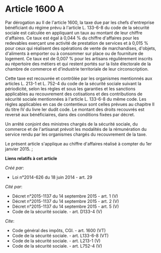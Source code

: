 # Article 1600 A

Par dérogation au II de l'article 1600, la taxe due par les chefs d'entreprise bénéficiant du régime prévu à l'article L.
133-6-8 du code de la sécurité sociale est calculée en appliquant un taux au montant de leur chiffre d'affaires. Ce taux est
égal à 0,044 % du chiffre d'affaires pour les redevables exerçant une activité de prestation de services et à 0,015 % pour
ceux qui réalisent des opérations de vente de marchandises, d'objets, d'aliments à emporter ou à consommer sur place ou de
fourniture de logement. Ce taux est de 0,007 % pour les artisans régulièrement inscrits au répertoire des métiers et qui
restent portés sur la liste électorale de la chambre de commerce et d'industrie territoriale de leur circonscription. 

Cette taxe est recouvrée et contrôlée par les organismes mentionnés aux articles L. 213-1 et L. 752-4 du code de la sécurité
sociale suivant la périodicité, selon les règles et sous les garanties et les sanctions applicables au recouvrement des
cotisations et des contributions de sécurité sociale mentionnées à l'article L. 133-6-8 du même code. Les règles applicables
en cas de contentieux sont celles prévues au chapitre II du titre IV du livre Ier dudit code. Le montant des droits recouvrés
est reversé aux bénéficiaires, dans des conditions fixées par décret. 

Un arrêté conjoint des ministres chargés de la sécurité sociale, du commerce et de l'artisanat prévoit les modalités de la
rémunération du service rendu par les organismes chargés du recouvrement de la taxe. 

Le présent article s'applique au chiffre d'affaires réalisé à compter du 1er janvier 2015. ;

**Liens relatifs à cet article**

_Créé par_:

  - Loi n°2014-626 du 18 juin 2014 - art. 29

_Cité par_:

  - Décret n°2015-1137 du 14 septembre 2015 - art. 1 (V)
  - Décret n°2015-1137 du 14 septembre 2015 - art. 2 (V)
  - Décret n°2015-1137 du 14 septembre 2015 - art. 5 (V)
  - Code de la sécurité sociale. - art. D133-4 (V)

_Cite_:

  - Code général des impôts, CGI. - art. 1600 (VT)
  - Code de la sécurité sociale. - art. L133-6-8 (VT)
  - Code de la sécurité sociale. - art. L213-1 (V)
  - Code de la sécurité sociale. - art. L752-4 (V)
